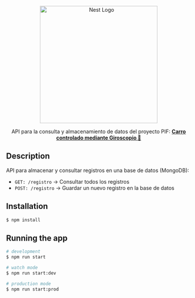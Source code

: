 <p align="center">
  <a href="http://nestjs.com/" target="blank"><img src="https://nestjs.com/img/logo_text.svg" width="320" alt="Nest Logo" /></a>
</p>

[circleci-image]: https://img.shields.io/circleci/build/github/nestjs/nest/master?token=abc123def456
[circleci-url]: https://circleci.com/gh/nestjs/nest

  <p align="center">
  API para la consulta y almacenamiento de datos del proyecto PIF: <b><a href="https://github.com/JuanesGalvis/pif_react_esp32"> Carro controlado mediante Giroscopio 🧭 </a></b>
  </p>

## Description

API para almacenar y consultar registros en una base de datos (MongoDB):
- `GET: /registro` -> Consultar todos los registros
- `POST: /registro` -> Guardar un nuevo registro en la base de datos

## Installation

```bash
$ npm install
```

## Running the app

```bash
# development
$ npm run start

# watch mode
$ npm run start:dev

# production mode
$ npm run start:prod
```
